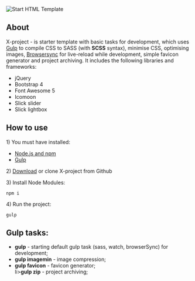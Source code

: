 <p>
	<img src="https://raw.githubusercontent.com/inkogn1to/x-project/master/dev/img/x-project.jpg" alt="Start HTML Template">
</p>

<h2>About</h2>

<p>X-project - is starter template with basic tasks for development, which uses <a href="https://gulpjs.com">Gulp</a> to compile CSS to SASS (with <strong>SCSS</strong> syntax), minimise CSS, optimising images, <a href="https://browsersync.io/">Browsersync</a> for live-reload while development, simple favicon generator and project archiving. It includes the following libraries and frameworks:</p>

<ul>
	<li>jQuery</li>
	<li>Bootstrap 4</li>
	<li>Font Awesome 5</li>
	<li>Icomoon</li>
	<li>Slick slider</li>
	<li>Slick lightbox</li>
</ul>

<h2>How to use</h2>

<p>1) You must have installed:</p>

<ul>
	<li><a href="https://nodejs.org/en/">Node.js and npm</a></li>
	<li><a href="https://gulpjs.com/">Gulp</a></li>
</ul>

<p>2) <a href="/inkogn1to/x-project/archive/master.zip">Download</a> or clone X-project from Github</p>
<p>3) Install Node Modules:</p>

```
npm i
```

<p>4) Run the project:</p>

```
gulp
```

<h2>Gulp tasks:</h2>

<ul>
	<li><strong>gulp</strong> - starting default gulp task (sass, watch, browserSync) for development;</li>
	<li><strong>gulp imagemin</strong> - image compression;</li>
	<li><strong>gulp favicon</strong> - favicon generator;</li>
	li><strong>gulp zip</strong> - project archiving;</li>
</ul>
